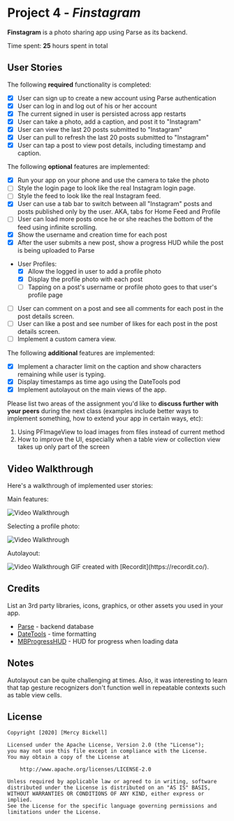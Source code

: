 # Project 4 - *Finstagram*

**Finstagram** is a photo sharing app using Parse as its backend.

Time spent: **25** hours spent in total

## User Stories

The following **required** functionality is completed:

- [X] User can sign up to create a new account using Parse authentication
- [X] User can log in and log out of his or her account
- [X] The current signed in user is persisted across app restarts
- [X] User can take a photo, add a caption, and post it to "Instagram"
- [X] User can view the last 20 posts submitted to "Instagram"
- [X] User can pull to refresh the last 20 posts submitted to "Instagram"
- [X] User can tap a post to view post details, including timestamp and caption.

The following **optional** features are implemented:

- [X] Run your app on your phone and use the camera to take the photo
- [ ] Style the login page to look like the real Instagram login page.
- [ ] Style the feed to look like the real Instagram feed.
- [X] User can use a tab bar to switch between all "Instagram" posts and posts published only by the user. AKA, tabs for Home Feed and Profile
- [ ] User can load more posts once he or she reaches the bottom of the feed using infinite scrolling.
- [X] Show the username and creation time for each post
- [X] After the user submits a new post, show a progress HUD while the post is being uploaded to Parse
- User Profiles:
  - [X] Allow the logged in user to add a profile photo
  - [X] Display the profile photo with each post
  - [ ] Tapping on a post's username or profile photo goes to that user's profile page
- [ ] User can comment on a post and see all comments for each post in the post details screen.
- [ ] User can like a post and see number of likes for each post in the post details screen.
- [ ] Implement a custom camera view.

The following **additional** features are implemented:

- [X] Implement a character limit on the caption and show characters remaining while user is typing.
- [X] Display timestamps as time ago using the DateTools pod
- [X] Implement autolayout on the main views of the app.

Please list two areas of the assignment you'd like to **discuss further with your peers** during the next class (examples include better ways to implement something, how to extend your app in certain ways, etc):

1. Using PFImageView to load images from files instead of current method
2. How to improve the UI, especially when a table view or collection view takes up only part of the screen

## Video Walkthrough

Here's a walkthrough of implemented user stories:

Main features:

<img src='http://g.recordit.co/WuySRVPegW.gif' title='Main features Walkthrough' width='' alt='Video Walkthrough' />

Selecting a profile photo:

<img src='http://g.recordit.co/62sMi9jhEm.gif' title='Profile Image Walkthrough' width='' alt='Video Walkthrough' />

Autolayout:

<img src='http://g.recordit.co/a6Qdy39kwn.gif' title='Autolayout Walkthrough' width='' alt='Video Walkthrough' />
GIF created with [Recordit](https://recordit.co/).

## Credits

List an 3rd party libraries, icons, graphics, or other assets you used in your app.

- [Parse](https://github.com/parse-community/Parse-SDK-iOS-OSX) - backend database
- [DateTools](https://github.com/MatthewYork/DateTools) - time formatting
- [MBProgressHUD](https://github.com/matej/MBProgressHUD) - HUD for progress when loading data

## Notes

Autolayout can be quite challenging at times. Also, it was interesting to learn that tap gesture recognizers don't function well in repeatable contexts such as table view cells.

## License

    Copyright [2020] [Mercy Bickell]

    Licensed under the Apache License, Version 2.0 (the "License");
    you may not use this file except in compliance with the License.
    You may obtain a copy of the License at

        http://www.apache.org/licenses/LICENSE-2.0

    Unless required by applicable law or agreed to in writing, software
    distributed under the License is distributed on an "AS IS" BASIS,
    WITHOUT WARRANTIES OR CONDITIONS OF ANY KIND, either express or implied.
    See the License for the specific language governing permissions and
    limitations under the License.
